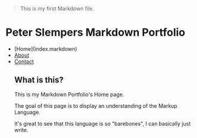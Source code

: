 > This is my first Markdown file.

Peter Slempers Markdown Portfolio
========

<ul id="Submenu">
    <li>[Home](index.markdown)</li>
    <li><a href="about.markdown" title="About">About</a></li>
    <li><a href="contact.markdown" title="Contact">Contact</a></li>

What is this?
--------

<p>This is my Markdown Portfolio's Home page.</p>

<p>The goal of this page is to display an understanding of the Markup Language.
<p>It's great to see that this language is so "barebones", I can basically just write.


